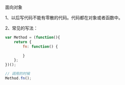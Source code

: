 面向对象



1、以后写代码不能有零散的代码。代码都在对象或者函数中。

2、常见的写法：

```js
var Method = (function(){
    return {
        fn: function() {
            
        }  
    };
})();

// 调用的时候
Method.fn();
```

